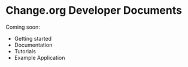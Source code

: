# Change.org Developer Documents

Coming soon:

* Getting started
* Documentation
* Tutorials
* Example Application
